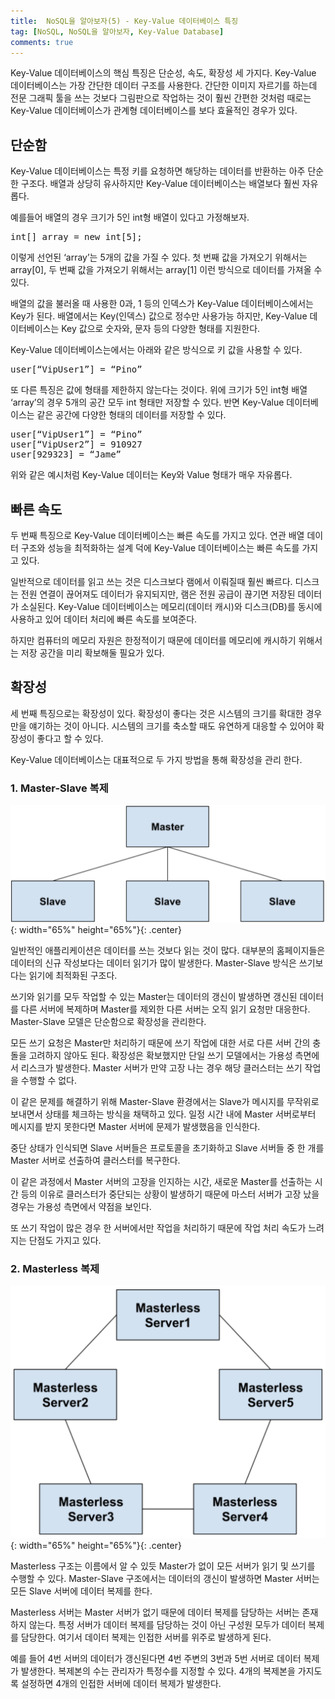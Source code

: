 ```yaml
---
title:  NoSQL을 알아보자(5) - Key-Value 데이터베이스 특징
tag: [NoSQL, NoSQL을 알아보자, Key-Value Database]
comments: true
---
```


Key-Value 데이터베이스의 핵심 특징은 단순성, 속도, 확장성 세 가지다. Key-Value 데이터베이스는 가장 간단한 데이터 구조를 사용한다. 간단한 이미지 자르기를 하는데 전문 그래픽 툴을 쓰는 것보다 그림판으로 작업하는 것이 훨씬 간편한 것처럼 때로는 Key-Value 데이터베이스가 관계형 데이터베이스를 보다 효율적인 경우가 있다.

## 단순함
Key-Value 데이터베이스는 특정 키를 요청하면 해당하는 데이터를 반환하는 아주 단순한 구조다. 배열과 상당히 유사하지만 Key-Value 데이터베이스는 배열보다 훨씬 자유롭다.

예를들어 배열의 경우 크기가 5인 int형 배열이 있다고 가정해보자.

<pre>
int[] array = new int[5];
</pre>

이렇게 선언된 ‘array’는 5개의 값을 가질 수 있다. 첫 번째 값을 가져오기 위해서는 array[0], 두 번째 값을 가져오기 위해서는 array[1] 이런 방식으로 데이터를 가져올 수 있다.

배열의 값을 불러올 때 사용한 0과, 1 등의 인덱스가 Key-Value 데이터베이스에서는 Key가 된다. 배열에서는 Key(인덱스) 값으로 정수만 사용가능 하지만, Key-Value 데이터베이스는 Key 값으로 숫자와, 문자 등의 다양한 형태를 지원한다.

Key-Value 데이터베이스는에서는 아래와 같은 방식으로 키 값을 사용할 수 있다.

<pre>
user[“VipUser1”] = “Pino”
</pre>

또 다른 특징은 값에 형태를 제한하지 않는다는 것이다. 위에 크기가 5인 int형 배열 ‘array’의 경우 5개의 공간 모두 int 형태만 저장할 수 있다. 반면 Key-Value 데이터베이스는 같은 공간에 다양한 형태의 데이터를 저장할 수 있다.

<pre>
user[“VipUser1”] = “Pino”
user[“VipUser2”] = 910927
user[929323] = “Jame”
</pre>

위와 같은 예시처럼 Key-Value 데이터는 Key와 Value 형태가 매우 자유롭다.

## 빠른 속도

두 번째 특징으로 Key-Value 데이터베이스는 빠른 속도를 가지고 있다. 연관 배열 데이터 구조와 성능을 최적화하는 설계 덕에 Key-Value 데이터베이스는 빠른 속도를 가지고 있다.

일반적으로 데이터를 읽고 쓰는 것은 디스크보다 램에서 이뤄질때 훨씬 빠르다. 디스크는 전원 연결이 끊어져도 데이터가 유지되지만, 램은 전원 공급이 끊기면 저장된 데이터가 소실된다.  Key-Value 데이터베이스는 메모리(데이터 캐시)와 디스크(DB)를 동시에 사용하고 있어 데이터 처리에 빠른 속도를 보여준다.

하지만 컴퓨터의 메모리 자원은 한정적이기 때문에 데이터를 메모리에 캐시하기 위해서는 저장 공간을 미리 확보해둘 필요가 있다.

## 확장성

세 번째 특징으로는 확장성이 있다. 확장성이 좋다는 것은 시스템의 크기를 확대한 경우만을 얘기하는 것이 아니다. 시스템의 크기를 축소할 때도 유연하게 대응할 수 있어야 확장성이 좋다고 할 수 있다.

Key-Value 데이터베이스는 대표적으로 두 가지 방법을 통해 확장성을 관리 한다.

### 1. Master-Slave 복제

![Master-Slave](https://raw.githubusercontent.com/huved/huved.github.io/master/assets/images/nosql/img_master_slave.png){: width="65%" height="65%"}{: .center}

일반적인 애플리케이션은 데이터를 쓰는 것보다 읽는 것이 많다. 대부분의 홈페이지들은 데이터의 신규 작성보다는 데이터 읽기가 많이 발생한다. Master-Slave 방식은 쓰기보다는 읽기에 최적화된 구조다.

쓰기와 읽기를 모두 작업할 수 있는 Master는 데이터의 갱신이 발생하면 갱신된 데이터를 다른 서버에 복제하며 Master를 제외한 다른 서버는 오직 읽기 요청만 대응한다. Master-Slave 모델은 단순함으로 확장성을 관리한다.

모든 쓰기 요청은 Master만 처리하기 때문에 쓰기 작업에 대한 서로 다른 서버 간의 충돌을 고려하지 않아도 된다. 확장성은 확보했지만 단일 쓰기 모델에서는 가용성 측면에서 리스크가 발생한다. Master 서버가 만약 고장 나는 경우 해당 클러스터는 쓰기 작업을 수행할 수 없다.

이 같은 문제를 해결하기 위해 Master-Slave 환경에서는 Slave가 메시지를 무작위로 보내면서 상태를 체크하는 방식을 채택하고 있다. 일정 시간 내에 Master 서버로부터 메시지를 받지 못한다면 Master 서버에 문제가 발생했음을 인식한다. 

중단 상태가 인식되면 Slave 서버들은 프로토콜을 초기화하고 Slave 서버들 중 한 개를 Master 서버로 선출하여 클러스터를 복구한다.

이 같은 과정에서 Master 서버의 고장을 인지하는 시간, 새로운 Master를 선출하는 시간 등의 이유로 클러스터가 중단되는 상황이 발생하기 때문에 마스터 서버가 고장 났을 경우는 가용성 측면에서 약점을 보인다.

또 쓰기 작업이 많은 경우 한 서버에서만 작업을 처리하기 때문에 작업 처리 속도가 느려지는 단점도 가지고 있다.


### 2. Masterless 복제

![Master-less](https://raw.githubusercontent.com/huved/huved.github.io/master/assets/images/nosql/img_masterless.png){: width="65%" height="65%"}{: .center}

Masterless 구조는 이름에서 알 수 있듯 Master가 없이 모든 서버가 읽기 및 쓰기를 수행할 수 있다. Master-Slave 구조에서는 데이터의 갱신이 발생하면 Master 서버는 모든 Slave 서버에 데이터 복제를 한다.

Masterless 서버는 Master 서버가 없기 때문에 데이터 복제를 담당하는 서버는 존재하지 않는다. 특정 서버가 데이터 복제를 담당하는 것이 아닌 구성원 모두가 데이터 복제를 담당한다. 여기서 데이터 복제는 인접한 서버를 위주로 발생하게 된다.

예를 들어 4번 서버의 데이터가 갱신된다면 4번 주변의 3번과 5번 서버로 데이터 복제가 발생한다. 복제본의 수는 관리자가 특정수를 지정할 수 있다. 4개의 복제본을 가지도록 설정하면 4개의 인접한 서버에 데이터 복제가 발생한다.
